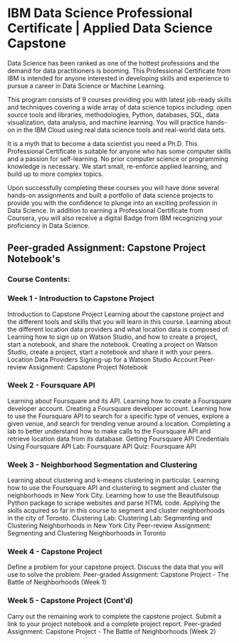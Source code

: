 # IBM Data Science Professional Certificate | Applied Data Science Capstone
Data Science has been ranked as one of the hottest professions and the demand for data practitioners is booming. This Professional Certificate from IBM is intended for anyone interested in developing skills and experience to pursue a career in Data Science or Machine Learning.

This program consists of 9 courses providing you with latest job-ready skills and techniques covering a wide array of data science topics including: open source tools and libraries, methodologies, Python, databases, SQL, data visualization, data analysis, and machine learning. You will practice hands-on in the IBM Cloud using real data science tools and real-world data sets.

It is a myth that to become a data scientist you need a Ph.D. This Professional Certificate is suitable for anyone who has some computer skills and a passion for self-learning. No prior computer science or programming knowledge is necessary. We start small, re-enforce applied learning, and build up to more complex topics.

Upon successfully completing these courses you will have done several hands-on assignments and built a portfolio of data science projects to provide you with the confidence to plunge into an exciting profession in Data Science. In addition to earning a Professional Certificate from Coursera, you will also receive a digital Badge from IBM recognizing your proficiency in Data Science.

## Peer-graded Assignment: Capstone Project Notebook's
### Course Contents:
### Week 1 - Introduction to Capstone Project
Introduction to Capstone Project
Learning about the capstone project and the different tools and skills that you will learn in this course.
Learning about the different location data providers and what location data is composed of.
Learning how to sign up on Watson Studio, and how to create a project, start a notebook, and share the notebook.
Creating a project on Watson Studio, create a project, start a notebook and share it with your peers.
Location Data Providers
Signing-up for a Watson Studio Account
Peer-review Assignment: Capstone Project Notebook
### Week 2 - Foursquare API
Learning about Foursquare and its API.
Learning how to create a Foursquare developer account.
Creating a Foursquare developer account.
Learning how to use the Foursquare API to search for a specific type of venues, explore a given venue, and search for trending venue around a location.
Completing a lab to better understand how to make calls to the Foursquare API and retrieve location data from its database.
Getting Foursquare API Credentials
Using Foursquare API
Lab: Foursquare API
Quiz: Foursquare API
### Week 3 - Neighborhood Segmentation and Clustering
Learning about clustering and k-means clustering in particular.
Learning how to use the Foursquare API and clustering to segment and cluster the neighborhoods in New York City.
Learning how to use the Beautifulsoup Python package to scrape websites and parse HTML code.
Applying the skills acquired so far in this course to segment and cluster neighborhoods in the city of Toronto.
Clustering
Lab: Clustering
Lab: Segmenting and Clustering Neighborhoods in New York City
Peer-review Assignment: Segmenting and Clustering Neighborhoods in Toronto
### Week 4 - Capstone Project
Define a problem for your capstone project.
Discuss the data that you will use to solve the problem.
Peer-graded Assignment: Capstone Project - The Battle of Neighborhoods (Week 1)
### Week 5 - Capstone Project (Cont'd)
Carry out the remaining work to complete the capstone project.
Submit a link to your project notebook and a complete project report.
Peer-graded Assignment: Capstone Project - The Battle of Neighborhoods (Week 2)
